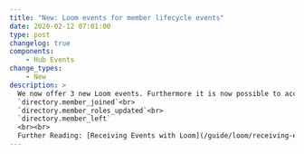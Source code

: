 ```yaml
---
title: "New: Loom events for member lifecycle events"
date: 2020-02-12 07:01:00
type: post
changelog: true
components:
    - Hub Events
change_types:
    - New
description: >
  We now offer 3 new Loom events. Furthermore it is now possible to access a single membership via the API using the UUID.:<br>
  `directory.member_joined`<br>
  `directory.member_roles_updated`<br>
  `directory.member_left`
  <br><br>
  Further Reading: [Receiving Events with Loom](/guide/loom/receiving-events.html), [Reference of Hub Events](/api/directory/events.html)
---
```

